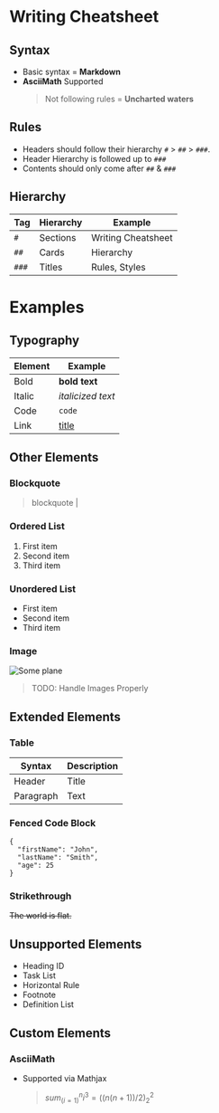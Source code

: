 # Writing Cheatsheet

## Syntax

- Basic syntax = **Markdown**
- **AsciiMath** Supported
  > Not following rules = **Uncharted waters**

## Rules

- Headers should follow their hierarchy `#` > `##` > `###`.
- Header Hierarchy is followed up to `###`
- Contents should only come after `##` & `###`

## Hierarchy

| Tag   | Hierarchy | Example            |
| ----- | --------- | ------------------ |
| `#`   | Sections  | Writing Cheatsheet |
| `##`  | Cards     | Hierarchy          |
| `###` | Titles    | Rules, Styles      |

# Examples

## Typography

| Element | Example                          |
| ------- | -------------------------------- |
| Bold    | **bold text**                    |
| Italic  | _italicized text_                |
| Code    | `code`                           |
| Link    | [title](https://www.example.com) |

## Other Elements

### Blockquote

> blockquote |

### Ordered List

1. First item
2. Second item
3. Third item

### Unordered List

- First item
- Second item
- Third item

### Image

![Some plane](https://upload.wikimedia.org/wikipedia/commons/thumb/2/28/HelloWorld.svg/320px-HelloWorld.svg.png)

> TODO: Handle Images Properly

## Extended Elements

### Table

| Syntax    | Description |
| --------- | ----------- |
| Header    | Title       |
| Paragraph | Text        |

### Fenced Code Block

```
{
  "firstName": "John",
  "lastName": "Smith",
  "age": 25
}
```

### Strikethrough

~~The world is flat.~~

## Unsupported Elements

- Heading ID
- Task List
- Horizontal Rule
- Footnote
- Definition List

## Custom Elements

### AsciiMath

- Supported via Mathjax
  > $sum_(i=1)^n i^3=((n(n+1))/2)_2^2$
